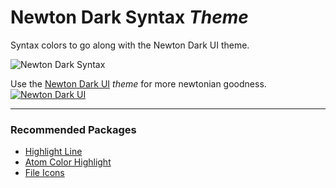 # Newton Dark Syntax _Theme_

Syntax colors to go along with the Newton Dark UI theme.

![Newton Dark  Syntax](http://jasesmith.github.io/newton-dark-ui/newton-dark-syntax.png)

Use the [Newton Dark UI](https://atom.io/themes/newton-dark-syntax) _theme_ for more newtonian goodness.
[![Newton Dark UI](http://jasesmith.github.io/newton-dark-ui/newton-dark-ui.png)](https://atom.io/themes/newton-dark-ui)

---

### Recommended Packages
* [Highlight Line](https://atom.io/packages/highlight-line)
* [Atom Color Highlight](https://atom.io/packages/atom-color-highlight)
* [File Icons](https://atom.io/packages/file-icons)
